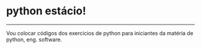 # python estácio!
***
Vou colocar códigos dos exercicios de python para iniciantes da matéria de python, eng. software.
